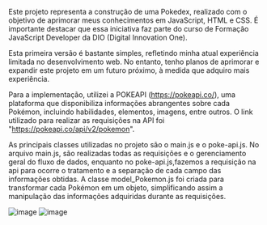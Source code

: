Este projeto representa a construção de uma Pokedex, realizado com o objetivo de aprimorar meus conhecimentos em JavaScript, HTML e CSS. É importante destacar que essa iniciativa faz parte do curso de Formação JavaScript Developer da DIO (Digital Innovation One).

Esta primeira versão é bastante simples, refletindo minha atual experiência limitada no desenvolvimento web. No entanto, tenho planos de aprimorar e expandir este projeto em um futuro próximo, à medida que adquiro mais experiência.

Para a implementação, utilizei a POKEAPI (https://pokeapi.co/), uma plataforma que disponibiliza informações abrangentes sobre cada Pokémon, incluindo habilidades, elementos, imagens, entre outros. O link utilizado para realizar as requisições na API foi "https://pokeapi.co/api/v2/pokemon".

As principais classes utilizadas no projeto são o main.js e o poke-api.js. No arquivo main.js, são realizadas todas as requisições e o gerenciamento geral do fluxo de dados, enquanto no poke-api.js,fazemos a requisição na api para ocorre o tratamento e a separação de cada campo das informações obtidas. 
A classe model_Pokemon.js foi criada para transformar cada Pokémon em um objeto, simplificando assim a manipulação das informações adquiridas durante as requisições.

![image](https://github.com/gersonfragoso/Pokedex/assets/41688354/5ae19593-300b-495b-a0e9-d8641b559892)
![image](https://github.com/gersonfragoso/Pokedex/assets/41688354/045566d5-d4dc-4125-be24-4a6611ae7160)


